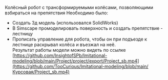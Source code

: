 Колёсный робот с трансформируемыми колёсами, позволяющими взбираться на препятствия
Необходимо было:
+ Создать 3д модель (использовался SolidWorks)
+ В Simscape промоделировать поверхность и создать препятствие - лестницу
+ Прописать управление для робота, чтобы он при подъезде к лестнице раскрывал колёса и въезжал на неё.\
Результат работы модели можно видеть по ссылке
<oembed>[https://github.com/InsightofSPb/Imitational-modeling/blob/main/Project/project/export/Project_sb.mp4](https://github.com/TooCurious/Imitational-modeling/blob/main/Курсовая/Project_sb.mp4)</oembed>
